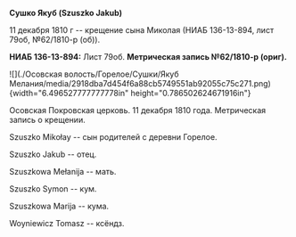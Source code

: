 **Сушко Якуб (Szuszko Jakub)**

11 декабря 1810 г -- крещение сына Миколая (НИАБ 136-13-894, лист 79об,
№62/1810-р (об)).

**НИАБ 136-13-894:** Лист 79об. **Метрическая запись №62/1810-р
(ориг).**

![](./Осовская волость/Горелое/Сушки/Якуб Мелания/media/2918dba7d454f6a88cb5749551ab92055c75c271.png){width="6.496527777777778in"
height="0.786502624671916in"}

Осовская Покровская церковь. 11 декабря 1810 года. Метрическая запись о
крещении.

Szuszko Mikołay -- сын родителей с деревни Горелое.

Szuszko Jakub -- отец.

Szuszkowa Mełanija -- мать.

Szuszko Symon -- кум.

Szuszkowa Marija -- кума.

Woyniewicz Tomasz -- ксёндз.
